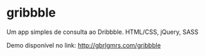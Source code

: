 # gribbble
Um app simples de consulta ao Dribbble. HTML/CSS, jQuery, SASS

Demo disponível no link: http://gbrlgmrs.com/gribbble

